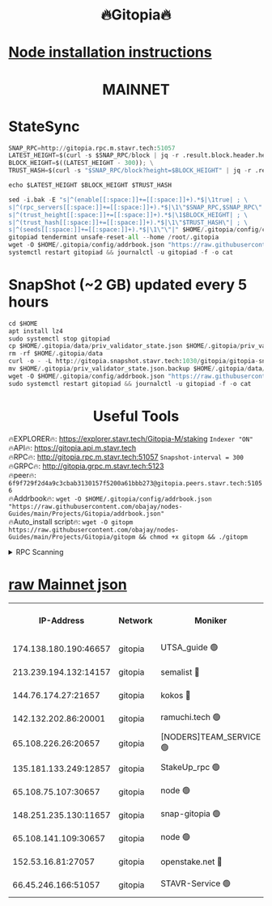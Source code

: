 <h1 align="center"> 🔥Gitopia🔥</h1>

[Node installation instructions](https://github.com/obajay/nodes-Guides/tree/main/Projects/Gitopia)
=

<h1 align="center"> MAINNET</h1>

# StateSync
```python
SNAP_RPC=http://gitopia.rpc.m.stavr.tech:51057
LATEST_HEIGHT=$(curl -s $SNAP_RPC/block | jq -r .result.block.header.height); \
BLOCK_HEIGHT=$((LATEST_HEIGHT - 300)); \
TRUST_HASH=$(curl -s "$SNAP_RPC/block?height=$BLOCK_HEIGHT" | jq -r .result.block_id.hash)

echo $LATEST_HEIGHT $BLOCK_HEIGHT $TRUST_HASH

sed -i.bak -E "s|^(enable[[:space:]]+=[[:space:]]+).*$|\1true| ; \
s|^(rpc_servers[[:space:]]+=[[:space:]]+).*$|\1\"$SNAP_RPC,$SNAP_RPC\"| ; \
s|^(trust_height[[:space:]]+=[[:space:]]+).*$|\1$BLOCK_HEIGHT| ; \
s|^(trust_hash[[:space:]]+=[[:space:]]+).*$|\1\"$TRUST_HASH\"| ; \
s|^(seeds[[:space:]]+=[[:space:]]+).*$|\1\"\"|" $HOME/.gitopia/config/config.toml
gitopiad tendermint unsafe-reset-all --home /root/.gitopia
wget -O $HOME/.gitopia/config/addrbook.json "https://raw.githubusercontent.com/obajay/nodes-Guides/main/Projects/Gitopia/addrbook.json"
systemctl restart gitopiad && journalctl -u gitopiad -f -o cat
```
# SnapShot (~2 GB) updated every 5 hours
```python
cd $HOME
apt install lz4
sudo systemctl stop gitopiad
cp $HOME/.gitopia/data/priv_validator_state.json $HOME/.gitopia/priv_validator_state.json.backup
rm -rf $HOME/.gitopia/data
curl -o - -L http://gitopia.snapshot.stavr.tech:1030/gitopia/gitopia-snap.tar.lz4 | lz4 -c -d - | tar -x -C $HOME/.gitopia --strip-components 2
mv $HOME/.gitopia/priv_validator_state.json.backup $HOME/.gitopia/data/priv_validator_state.json
wget -O $HOME/.gitopia/config/addrbook.json "https://raw.githubusercontent.com/obajay/nodes-Guides/main/Projects/Gitopia/addrbook.json"
sudo systemctl restart gitopiad && journalctl -u gitopiad -f -o cat
```
 <h1 align="center"> Useful Tools</h1>

🔥EXPLORER🔥:      https://explorer.stavr.tech/Gitopia-M/staking  `Indexer "ON"` \
🔥API🔥: 			 		 https://gitopia.api.m.stavr.tech \
🔥RPC🔥:           http://gitopia.rpc.m.stavr.tech:51057              `Snapshot-interval = 300` \
🔥GRPC🔥:          http://gitopia.grpc.m.stavr.tech:5123 \
🔥peer🔥:					 `6f9f729f2d4a9c3cbab3130157f5200a61bbb273@gitopia.peers.stavr.tech:51056` \
🔥Addrbook🔥:    ```wget -O $HOME/.gitopia/config/addrbook.json "https://raw.githubusercontent.com/obajay/nodes-Guides/main/Projects/Gitopia/addrbook.json"``` \
🔥Auto_install script🔥: ```wget -O gitopm https://raw.githubusercontent.com/obajay/nodes-Guides/main/Projects/Gitopia/gitopm && chmod +x gitopm && ./gitopm```


<details>
<summary>RPC Scanning</summary>

<h2 align="center"> We scan nodes in real time every 4 hours. And we provide the final result of RPC endpoints.
We cannot influence the operation of these nodes in any way. </h2>


```python
If Voting Power is higher than 0 --> then the Node is a validator of the network and may be subject to attack and be a potential threat to the chain.
```
```python
We marked such validators with a red symbol
```

</details>

[raw Mainnet json](https://rpc-check.gitopm.stavr.tech/gitopm/rpc-gitopm-result.json)
=

<table><tr><th>IP-Address</th><th>Network</th><th>Moniker</th><th>Latest Block Height</th><th>Earliest Block Height</th><th>Catching Up</th><th>Tx Index</th><th>Voting Power</th><th>Scan Time</th></tr><tr><td>174.138.180.190:46657</td><td>gitopia</td><td>UTSA_guide 🟢</td><td>11131284</td><td>6071990</td><td>False</td><td>on</td><td>0</td><td>2023-12-24T04:21:13.688862530UTC</td></tr><tr><td>213.239.194.132:14157</td><td>gitopia</td><td>semalist 🔴</td><td>11131303</td><td>6071990</td><td>False</td><td>off</td><td>429735</td><td>2023-12-24T04:21:28.917451392UTC</td></tr><tr><td>144.76.174.27:21657</td><td>gitopia</td><td>kokos 🔴</td><td>11131312</td><td>6071990</td><td>False</td><td>off</td><td>936374</td><td>2023-12-24T04:21:45.145883153UTC</td></tr><tr><td>142.132.202.86:20001</td><td>gitopia</td><td>ramuchi.tech 🟢</td><td>11131310</td><td>6548337</td><td>False</td><td>on</td><td>0</td><td>2023-12-24T04:21:40.239070195UTC</td></tr><tr><td>65.108.226.26:20657</td><td>gitopia</td><td>[NODERS]TEAM_SERVICE 🟢</td><td>11131317</td><td>6846001</td><td>False</td><td>on</td><td>0</td><td>2023-12-24T04:21:58.308203204UTC</td></tr><tr><td>135.181.133.249:12857</td><td>gitopia</td><td>StakeUp_rpc 🟢</td><td>11131310</td><td>8010001</td><td>False</td><td>on</td><td>0</td><td>2023-12-24T04:21:40.719395686UTC</td></tr><tr><td>65.108.75.107:30657</td><td>gitopia</td><td>node 🟢</td><td>11131313</td><td>8802845</td><td>False</td><td>on</td><td>0</td><td>2023-12-24T04:21:51.687664452UTC</td></tr><tr><td>148.251.235.130:11657</td><td>gitopia</td><td>snap-gitopia 🟢</td><td>11131310</td><td>9516001</td><td>False</td><td>on</td><td>0</td><td>2023-12-24T04:21:39.908796499UTC</td></tr><tr><td>65.108.141.109:30657</td><td>gitopia</td><td>node 🟢</td><td>11131310</td><td>10145845</td><td>False</td><td>on</td><td>0</td><td>2023-12-24T04:21:39.566761944UTC</td></tr><tr><td>152.53.16.81:27057</td><td>gitopia</td><td>openstake.net 🔴</td><td>11131288</td><td>10455001</td><td>False</td><td>off</td><td>5845</td><td>2023-12-24T04:21:04.729798813UTC</td></tr><tr><td>66.45.246.166:51057</td><td>gitopia</td><td>STAVR-Service 🟢</td><td>11131276</td><td>11127001</td><td>False</td><td>on</td><td>0</td><td>2023-12-24T04:21:20.412099229UTC</td></tr></table>
